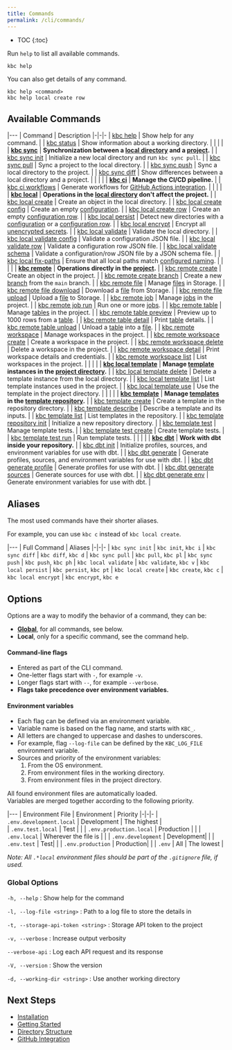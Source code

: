 ```yaml
---
title: Commands
permalink: /cli/commands/
---
```


* TOC
{:toc}


Run `help` to list all available commands.
```
kbc help
```

You can also get details of any command.
```
kbc help <command>
kbc help local create row
```

## Available Commands

|---
| Command | Description
|-|-|-
| [kbc help](/cli/commands/help/) | Show help for any command. |
| [kbc status](/cli/commands/status/) | Show information about a working directory. |
| | |
| **[kbc sync](/cli/commands/sync/)** | **Synchronization between a [local directory](/cli/structure/) and a [project](/cli/#subsystems).** |
| [kbc sync init](/cli/commands/sync/init/) | Initialize a new local directory and run `kbc sync pull`. |
| [kbc sync pull](/cli/commands/sync/pull/) | Sync a project to the local directory. |
| [kbc sync push](/cli/commands/sync/push/) | Sync a local directory to the project. |
| [kbc sync diff](/cli/commands/sync/diff/) | Show differences between a local directory and a project. |
| | |
| **[kbc ci](/cli/commands/ci/)** | **Manage the CI/CD pipeline.** |
| [kbc ci workflows](/cli/commands/ci/workflows/) | Generate workflows for [GitHub Actions integration](/cli/github-integration/). |
| | |
| **[kbc local](/cli/commands/local/)** | **Operations in the [local directory](/cli/structure/) don't affect the project.** |
| [kbc local create](/cli/commands/local/create/) | Create an object in the local directory. |
| [kbc local create config](/cli/commands/local/create/config/) | Create an empty [configuration](https://help.keboola.com/components/). |
| [kbc local create row](/cli/commands/local/create/row/) | Create an empty [configuration row](https://help.keboola.com/components/#configuration-rows). |
| [kbc local persist](/cli/commands/local/persist/) | Detect new directories with a [configuration](https://help.keboola.com/components/) or a [configuration row](https://help.keboola.com/components/#configuration-rows). |
| [kbc local encrypt](/cli/commands/local/encrypt/) | Encrypt all [unencrypted secrets](/overview/encryption/#encrypting-data-with-api). |
| [kbc local validate](/cli/commands/local/validate/) | Validate the local directory. |
| [kbc local validate config](/cli/commands/local/validate/config/) | Validate a configuration JSON file. |
| [kbc local validate row](/cli/commands/local/validate/row/) | Validate a configuration row JSON file. |
| [kbc local validate schema](/cli/commands/local/validate/schema/) | Validate a configuration/row JSON file by a JSON schema file. |
| [kbc local fix-paths](/cli/commands/local/fix-paths/) | Ensure that all local paths match [configured naming](/cli/structure/#naming). |
| | |
| **[kbc remote](/cli/commands/remote/)** | **Operations directly in the [project](/cli/#subsystems).** |
| [kbc remote create](/cli/commands/remote/create/) | Create an object in the project. |
| [kbc remote create branch](/cli/commands/remote/create/branch/) | Create a new [branch](https://help.keboola.com/components/branches/) from the `main` branch. |
| [kbc remote file](/cli/commands/remote/file/) | Manage [files](https://help.keboola.com/storage/files/) in Storage. |
| [kbc remote file download](/cli/commands/remote/file/download/) | Download a [file](https://help.keboola.com/storage/files/) from Storage. |
| [kbc remote file upload](/cli/commands/remote/file/upload/) | Upload a [file](https://help.keboola.com/storage/files/) to Storage. |
| [kbc remote job](/cli/commands/remote/job/) | Manage [jobs](https://help.keboola.com/management/jobs/) in the project. |
| [kbc remote job run](/cli/commands/remote/job/run/) | Run one or more [jobs](https://help.keboola.com/management/jobs/). |
| [kbc remote table](/cli/commands/remote/table/) | Manage [tables](https://help.keboola.com/storage/tables/) in the project. |
| [kbc remote table preview](/cli/commands/remote/table/preview/) | Preview up to 1000 rows from a [table](https://help.keboola.com/storage/tables/). |
| [kbc remote table detail](/cli/commands/remote/table/detail/) | Print [table](https://help.keboola.com/storage/tables/) details. |
| [kbc remote table unload](/cli/commands/remote/table/unload/) | Unload a [table](https://help.keboola.com/storage/tables/) into a [file](https://help.keboola.com/storage/files/). |
| [kbc remote workspace](/cli/commands/remote/create/) | Manage workspaces in the project. |
| [kbc remote workspace create](/cli/commands/remote/workspace/create/) | Create a workspace in the project. |
| [kbc remote workspace delete](/cli/commands/remote/workspace/delete/) | Delete a workspace in the project. |
| [kbc remote workspace detail](/cli/commands/remote/workspace/detail/) | Print workspace details and credentials. |
| [kbc remote workspace list](/cli/commands/remote/workspace/list/) | List workspaces in the project. |
| | |
| **[kbc local template](/cli/commands/local/template/)** | **Manage [template](/cli/templates/structure/#template) instances in the [project directory](/cli/structure/).** |
| [kbc local template delete](/cli/commands/local/template/delete/) | Delete a template instance from the local directory. |
| [kbc local template list](/cli/commands/local/template/list/) | List template instances used in the project. |
| [kbc local template use](/cli/commands/local/template/use/) | Use the template in the project directory. |
| | |
| **[kbc template](/cli/commands/template/)** | **Manage [templates](/cli/templates/structure/#template) in the [template repository](/cli/templates/structure/#repository).** |
| [kbc template create](/cli/commands/template/create/) | Create a template in the repository directory. |
| [kbc template describe](/cli/commands/template/describe/) | Describe a template and its inputs. |
| [kbc template list](/cli/commands/template/list/) | List templates in the repository. |
| [kbc template repository init](/cli/commands/template/repository/init/) | Initialize a new repository directory. |
| [kbc template test](/cli/commands/template/test/) | Manage template tests. |
| [kbc template test create](/cli/commands/template/test/create/) | Create template tests. |
| [kbc template test run](/cli/commands/template/test/run/) | Run template tests. |
| | |
| **[kbc dbt](/cli/commands/dbt/)** | **Work with dbt inside your repository.** |
| [kbc dbt init](/cli/commands/dbt/init/) | Initialize profiles, sources, and environment variables for use with dbt. |
| [kbc dbt generate](/cli/commands/dbt/generate/) | Generate profiles, sources, and environment variables for use with dbt. |
| [kbc dbt generate profile](/cli/commands/dbt/generate/profile/) | Generate profiles for use with dbt. |
| [kbc dbt generate sources](/cli/commands/dbt/generate/sources/) | Generate sources for use with dbt. |
| [kbc dbt generate env](/cli/commands/dbt/generate/env/) | Generate environment variables for use with dbt. |

## Aliases

The most used commands have their shorter aliases.

For example, you can use `kbc c` instead of `kbc local create`.

|---
| Full Command | Aliases
|-|-|-
| `kbc sync init`      |  `kbc init`, `kbc i`
| `kbc sync diff`      |  `kbc diff`, `kbc d`
| `kbc sync pull`      |  `kbc pull`, `kbc pl` 
| `kbc sync push`      |  `kbc push`, `kbc ph`
| `kbc local validate` |  `kbc validate`, `kbc v`
| `kbc local persist`  |  `kbc persist`, `kbc pt`
| `kbc local create`   |  `kbc create`, `kbc c`
| `kbc local encrypt`  |  `kbc encrypt`, `kbc e`

## Options 

Options are a way to modify the behavior of a command, they can be:
- **[Global](#global-options)**, for all commands, see below.
- **Local**, only for a specific command, see the command help.

#### Command-line flags

- Entered as part of the CLI command.
- One-letter flags start with `-`, for example `-v`.
- Longer flags start with `--`, for example `--verbose`.
- **Flags take precedence over environment variables.**


#### Environment variables

- Each flag can be defined via an environment variable.
- Variable name is based on the flag name, and starts with `KBC_`.
- All letters are changed to uppercase and dashes to underscores.
- For example, flag `--log-file` can be defined by the `KBC_LOG_FILE` environment variable.
- Sources and priority of the environment variables:
    1. From the OS environment.
    2. From environment files in the working directory.
    3. From environment files in the project directory.

All found environment files are automatically loaded.  
Variables are merged together according to the following priority.

|---
| Environment File | Environment | Priority
|-|-|-
| `.env.development.local`  | Development | The highest |  
| `.env.test.local`         | Test |  |
| `.env.production.local`   | Production |  |
| `.env.local`              | Wherever the file is |  |
| `.env.development`        | Development|  |
| `.env.test`               | Test|  |
| `.env.production`         | Production|  |
| `.env`                    | All | The lowest  |

*Note: All `.*local` environment files should be part of the `.gitignore` file, if used.*

### Global Options

`-h, --help`
: Show help for the command

`-l, --log-file <string>`
: Path to a log file to store the details in

`-t, --storage-api-token <string>`
: Storage API token to the project

`-v, --verbose`
: Increase output verbosity

`--verbose-api`
: Log each API request and its response

`-V, --version`
: Show the version

`-d, --working-dir <string>`
: Use another working directory

## Next Steps

- [Installation](/cli/installation/)
- [Getting Started](/cli/getting-started/)
- [Directory Structure](/cli/structure/)
- [GitHub Integration](/cli/github-integration/)
